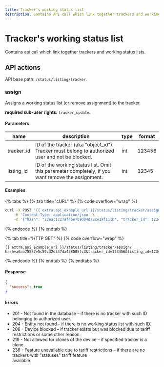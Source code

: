 ```yaml
---
title: Tracker's working status list
description: Contains API call which link together trackers and working status lists.
---
```


# Tracker's working status list

Contains api call which link together trackers and working status lists.

## API actions

API base path: `/status/listing/tracker`.

### assign

Assigns a working status list (or remove assignment) to the tracker.

**required sub-user rights:** `tracker_update`.

#### Parameters

| name        | description                                                                                       | type | format |
| ----------- | ------------------------------------------------------------------------------------------------- | ---- | ------ |
| tracker\_id | ID of the tracker (aka "object\_id"). Tracker must belong to authorized user and not be blocked.  | int  | 123456 |
| listing\_id | ID of the working status list. Omit this parameter completely, if you want remove the assignment. | int  | 12345  |

#### Examples

{% tabs %}
{% tab title="cURL" %}
{% code overflow="wrap" %}
```sh
curl -X POST '{{ extra.api_example_url }}/status/listing/tracker/assign' \
    -H 'Content-Type: application/json' \
    -d '{"hash": "22eac1c27af4be7b9d04da2ce1af111b", "tracker_id": 123456, "listing_id": 12345}'
```
{% endcode %}
{% endtab %}

{% tab title="HTTP GET" %}
{% code overflow="wrap" %}
```http
{{ extra.api_example_url }}/status/listing/tracker/assign?hash=a6aa75587e5c59c32d347da438505fc3&tracker_id=123456&listing_id=12345
```
{% endcode %}
{% endtab %}
{% endtabs %}

#### Response

```json
{
  "success": true
}
```

#### Errors

* 201 - Not found in the database – if there is no tracker with such ID belonging to authorized user.
* 204 - Entity not found – if there is no working status list with such ID.
* 208 - Device blocked – if tracker exists but was blocked due to tariff restrictions or some other reason.
* 219 - Not allowed for clones of the device – if specified tracker is a clone.
* 236 - Feature unavailable due to tariff restrictions – if there are no trackers with "statuses" tariff feature\
  available.
